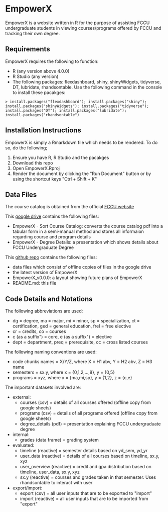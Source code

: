 <H1>EmpowerX</H1>

EmpowerX is a website written in R for the purpose of assisting FCCU undergraduate students in viewing courses/programs offered by FCCU and tracking their own degree.

<H2> Requirements </H2>

EmpowerX requires the following to function:
- R (any version above 4.0.0)
- R Studio (any version)
- The following packages: flexdashboard, shiny, shinyWidgets, tidyverse, DT, lubridate, rhandsontable. Use the following command in the console to install these pacakges:

```console
> install.packages("flexdashboard"); install.packages("shiny"); install.packages("shinyWidgets"); install.packages("tidyverse"); install.packages("DT"); install.packages("lubridate"); install.packages("rhandsontable")
```
<H2> Installation Instructions </H2>

EmpowerX is simply a Rmarkdown file which needs to be rendered. To do so, do the following;
1. Ensure you have R, R Studio and the pacakges
2. Download this repo
3. Open EmpowerX.Rproj
4. Render the document by clicking the "Run Document" button or by using the shortcut keys "Ctrl + Shift + K"

<H2> Data Files </H2>

The course catalog is obtained from the official [FCCU website](https://www.fccollege.edu.pk/academic-catalogs-and-handbooks/)

This [google drive](https://drive.google.com/drive/folders/1BMhFFwi2kjcJrrBReenE3ZXKXEoKlxrV?usp=sharing) contains the following files:
- EmpowerX - Sort Course Catalog: converts the course catalog pdf into a tabular form in a semi-manual method and stores all informaion regarding course and program details
- EmpowerX - Degree Details: a presentation which shows details about FCCU Undergraduate Degree

This [github repo](https://github.com/rafaefarrukh/EmpowerX) contains the following files:
- data files which consist of offline copies of files in the google drive
- the latest version of EmpowerX
- EmpowerX_v0.0.0: a layout showing future plans of EmpowerX
- README.md: this file

<H2> Code Details and Notations </H2>

The following abbreviations are used: 
- dg = degree, ma = major, mi = minor, sp = specialization, ct = certification, ged = general education, frel = free elective
- cr = credits, co = courses
- c (as a suffix")  = core, e (as a suffix") = elective
- dept = department, preq = prerequisite, cc = cross listed courses

The following naming conventions are used:
- code chunks names = X/Y/Z, where X = H1 abv, Y = H2 abv, Z = H3 name
- semesters = sx.y, where x = {0,1,2,...,8}, y = {0,5}
- programs = xyz, where x = {ma,mi,sp}, y = {1,2}, z = {c,e}

The important datasets involved are:

- external:
  - courses (csv) = details of all courses offered (offline copy from google sheets)
  - programs (csv) = details of all programs offered (offline copy from google sheets)
  - degree_details (pdf) = presentation explaining FCCU undergraduate degree
- internal:
  - grades (data frame) = grading system
- evaluated:
  - timeline (reactive) =  semester details based on yd_sem, yd_yr
  - user_data (reactive) = details of all courses based on timeline, sx.y, xyz
  - user_overview (reactive) = credit and gpa distribution based on timeline, user_data, sx.y, xyz
  - sx.y (reactive) = courses and grades taken in that semester. Uses rhandsontable to interact with user
- export/import:
  - export (csv) = all user inputs that are to be exported to "import"
  - import (reactive) = all user inputs that are to be imported from "export"
